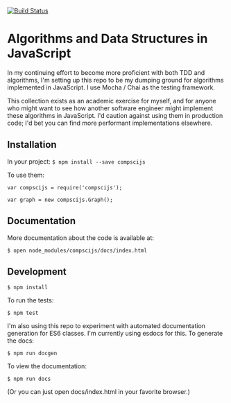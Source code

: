 [![Build Status](https://travis-ci.org/jimmcgaw/algorithmsjs.svg?branch=master)](https://travis-ci.org/jimmcgaw/algorithmsjs)

# Algorithms and Data Structures in JavaScript

In my continuing effort to become more proficient with both TDD and algorithms, I'm setting up this
repo to be my dumping ground for algorithms implemented in JavaScript. I use Mocha / Chai as the
testing framework.

This collection exists as an academic exercise for myself, and for anyone who might want to see how
another software engineer might implement these algorithms in JavaScript. I'd caution against using them in production code; I'd bet you can find more performant implementations elsewhere.

## Installation

In your project: ``` $ npm install --save compscijs ```

To use them:

``` var compscijs = require('compscijs'); ```

``` var graph = new compscijs.Graph(); ```

## Documentation

More documentation about the code is available at:

``` $ open node_modules/compscijs/docs/index.html ```

## Development

``` $ npm install ```

To run the tests:

``` $ npm test ```

I'm also using this repo to experiment with automated documentation generation for ES6 classes. I'm currently
using esdocs for this. To generate the docs:

``` $ npm run docgen ```

To view the documentation:

``` $ npm run docs ```

(Or you can just open docs/index.html in your favorite browser.)
